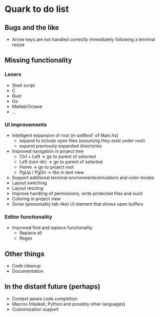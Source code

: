 # Quark to do list

## Bugs and the like

- Arrow keys are not handled correctly immediately following a terminal resize

## Missing functionality

### Lexers

- Shell script
- C
- Rust
- Go
- Matlab/Octave
- ...

### UI improvements

- Intelligent expansion of root (in setRoot' of Main.hs)
  - expand to include open files (assuming they exist under root)
  - expand previously expanded directories
- Improved navigation in project tree
  - Ctrl + Left    -> go to parent of selected
  - Left (non-dir) -> go to parent of selected
  - Home           -> go to project root
  - PgUp / PgDn    -> like in text view
- Support additional terminal environments/emulators and color modes
- Layout switching
- Layout resizing
- Improve handling of permissions, write protected files and such
- Coloring in project view
- Some (presumably tab-like) UI element that shows open buffers

### Editor functionality

- Improved find and replace functionality
  - Replace all
  - Regex

## Other things

- Code cleanup
- Documentation

## In the distant future (perhaps)

- Context aware code completion
- Macros (Haskell, Python and possibly other languages)
- Customization support
